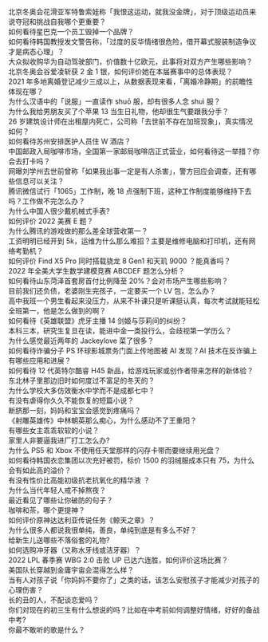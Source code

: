 北京冬奥会花滑亚军特鲁索娃称「我恨这运动，就我没金牌」，对于顶级运动员来说夺冠和挑战自我哪个更重要？  
如何看待星巴克一个员工毁掉一个品牌？  
如何看待韩国教授发文警告称，「过度的反华情绪很危险，借开幕式服装制造争议才是病态心理」？  
大众拟收购华为自动驾驶部门，价值数十亿欧元，此事将对双方产生哪些影响？  
北京冬奥会谷爱凌斩获 2 金 1 银，如何评价她在本届赛事中的总体表现？  
2021 年多地离婚登记减少三成以上，从数据表现来看，「离婚冷静期」的前瞻性体现在哪？  
为什么汉语中的「说服」一直读作 shuō 服，却有很多人念 shuì 服？  
为什么我给男朋友买了个苹果 13 当生日礼物，他却很生气要跟我分手？  
26 岁建筑设计师在出租屋内死亡，公司称「去世前不存在加班现象」，真实情况如何？  
如何看待苏州安排医护人员住 W 酒店？  
中国邮政入局咖啡市场，全国第一家邮局咖啡店正式营业，如何看待这一举措？你会去打卡吗？  
网曝刘学州去世前曾称「如果我出事一定是有人杀害」，警方回应会调查，还有哪些信息可以关注？  
腾讯微信试行「1065」工作制，晚 18 点强制下班，这种工作制度能够维持下去吗？工作做不完怎么办？  
为什么中国人很少戴机械式手表?  
如何评价 2022 美赛 E 题？  
为什么腾讯的游戏做的那么差全球营收第一？  
工资明明已经开到 5k，运维为什么那么难招？主要是维修电脑和打印机，还有网络考勤机？  
如何评价 Find X5 Pro 同时搭载骁龙 8 Gen1 和天玑 9000 ？能真香吗？  
2022 年全美大学生数学建模竞赛 ABCDEF 题怎么分析？  
如何看待山东菏泽首套房首付比例降至 20%？会对市场产生哪些影响？  
目前我们还负债，老婆刚生完孩子，一定要买一个 LV 包，怎么办？  
高中我班一个男生看起来没压力，从来不补课只是听课挺认真，每次考试就能轻松全班第一，他是怎么做到的啊？  
如何看待《英雄联盟》虎牙主播 14 剑姬与莎莉间的纠纷？  
本科三本，研究生复旦在读，能进中金一类投行么，会歧视第一学历么？  
为什么感觉最近两年的 Jackeylove 菜了很多？  
如何看待诈骗分子 PS 环球影城票务门面上传地图被 AI 发现？AI 技术在反诈骗上有哪些应用和进展？  
如何看待 12 代英特尔酷睿 H45 新品，给游戏玩家或创作者带来怎样的新体验？  
东北林子里那边旧时如何度过不富足的冬天的？  
为什么学校大多仿效衡水中学而不是成都七中？  
有没有虐得你久久不能恢复的短篇小说？  
断脐那一刻，妈妈和宝宝会感觉到疼痛吗？  
《射雕英雄传》中林朝英那么痴心，为什么感动不了王重阳？  
有哪些女主乖乖软软的小说？  
家里人非要逼我进厂打工怎么办?  
为什么 PS5 和 Xbox 不使用任天堂那样的闪存卡带而要继续用光盘？  
如何看待韩国衣恋集团以次充好被罚，标价 1500 的羽绒服成本只有 75，为什么会有如此高的溢价？  
有没有性价比高能初级抗老抗氧化的精华液 ？  
为什么当代年轻人戒不掉熬夜？  
最近看见了哪些让你破防的句子？  
咖啡和茶，哪个更提神？  
如何评价原神达达利亚传说任务《鲸天之章》？  
为什么很多人都说我很单纯，善良，单纯到底是有多么不好？  
给新生儿送哪些不落俗套的礼物?  
如何选购冲牙器（又称水牙线或洁牙器）？  
2022 LPL 春季赛 WBG 2:0 击败 UP 已达六连胜，如何评价这场比赛？  
美国队长穿越到金庸宇宙会混得怎么样？  
当有人对孩子说「你妈妈不要你了」之类的话，该怎么安慰孩子才能减少对孩子的心理伤害？  
长的丑的人，不配谈恋爱吗？  
你们对现在的初三生有什么想说的吗？比如在中考前如何调整好情绪，好好的备战中考?  
你最不敢听的歌是什么？  
